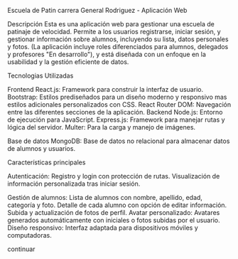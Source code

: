 Escuela de Patin carrera General Rodriguez - Aplicación Web


Descripción
Esta es una aplicación web para gestionar una escuela de patinaje de velocidad. Permite a los usuarios registrarse, iniciar sesión, y gestionar información sobre alumnos, incluyendo su lista, datos personales y fotos. (La aplicación incluye roles diferenciados para alumnos, delegados y profesores "En desarrollo"), y está diseñada con un enfoque en la usabilidad y la gestión eficiente de datos.

Tecnologias Utilizadas

Frontend
React.js: Framework para construir la interfaz de usuario.
Bootstrap: Estilos prediseñados para un diseño moderno y responsivo mas estilos adicionales personalizados con CSS.
React Router DOM: Navegación entre las diferentes secciones de la aplicación.
Backend
Node.js: Entorno de ejecución para JavaScript.
Express.js: Framework para manejar rutas y lógica del servidor.
Multer: Para la carga y manejo de imágenes.

Base de datos
MongoDB: Base de datos no relacional para almacenar datos de alumnos y usuarios.

Características principales

Autenticación:
Registro y login con protección de rutas.
Visualización de información personalizada tras iniciar sesión.

Gestión de alumnos:
Lista de alumnos con nombre, apellido, edad, categoría y foto.
Detalle de cada alumno con opción de editar información.
Subida y actualización de fotos de perfil.
Avatar personalizado:
Avatares generados automáticamente con iniciales o fotos subidas por el usuario.
Diseño responsivo:
Interfaz adaptada para dispositivos móviles y computadoras.

continuar
